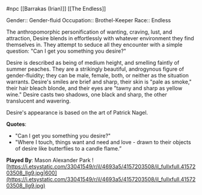 #npc [[Barrakas (Irian)]] [[The Endless]]

Gender:: Gender-fluid
Occupation:: Brothel-Keeper
Race:: Endless

The anthropomorphic personification of wanting, craving, lust, and attraction, Desire blends in effortlessly with whatever environment they find themselves in. They attempt to seduce all they encounter with a simple question: "Can I get you something you desire?"

Desire is described as being of medium height, and smelling faintly of summer peaches. They are a strikingly beautiful, androgynous figure of gender-fluidity; they can be male, female, both, or neither as the situation warrants. Desire's smiles are brief and sharp, their skin is "pale as smoke," their hair bleach blonde, and their eyes are "tawny and sharp as yellow wine." Desire casts two shadows, one black and sharp, the other translucent and wavering.

Desire's appearance is based on the art of Patrick Nagel.

**Quotes**:
- "Can I get you something you desire?"
- "Where I touch, things want and need and love - drawn to their objects of desire like butterflies to a candle flame.”

**Played By**: Mason Alexander Park
![https://i.etsystatic.com/33041549/r/il/4693a5/4157203508/il_fullxfull.4157203508_llg9.jpg|600](https://i.etsystatic.com/33041549/r/il/4693a5/4157203508/il_fullxfull.4157203508_llg9.jpg)